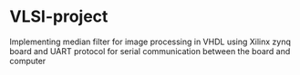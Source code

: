 # VLSI-project
Implementing median filter for image processing in VHDL using Xilinx zynq board and UART protocol for serial communication between the board and computer
